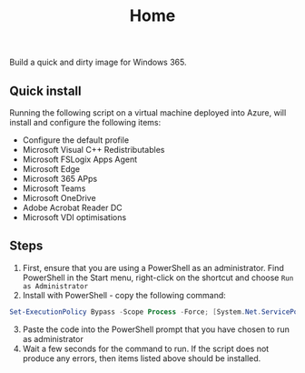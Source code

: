 ﻿---
title: Home
summary: Build a quick and dirty image for Windows 365
authors:
    - Aaron Parker
---
Build a quick and dirty image for Windows 365.

## Quick install

Running the following script on a virtual machine deployed into Azure, will install and configure the following items:

* Configure the default profile
* Microsoft Visual C++ Redistributables
* Microsoft FSLogix Apps Agent
* Microsoft Edge
* Microsoft 365 APps
* Microsoft Teams
* Microsoft OneDrive
* Adobe Acrobat Reader DC
* Microsoft VDI optimisations

## Steps

1. First, ensure that you are using a PowerShell as an administrator. Find PowerShell in the Start menu, right-click on the shortcut and choose `Run as Administrator`
2. Install with PowerShell - copy the following command:

```powershell
Set-ExecutionPolicy Bypass -Scope Process -Force; [System.Net.ServicePointManager]::SecurityProtocol = [System.Net.ServicePointManager]::SecurityProtocol -bor 3072; iex ((New-Object System.Net.WebClient).DownloadString('https://raw.githubusercontent.com/aaronparker/w365/main/Install-Apps.ps1'))
```

3. Paste the code into the PowerShell prompt that you have chosen to run as administrator
4. Wait a few seconds for the command to run. If the script does not produce any errors, then items listed above should be installed.
